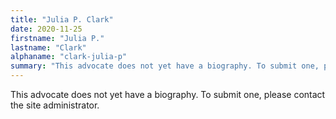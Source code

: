 ```yaml
---
title: "Julia P. Clark"
date: 2020-11-25
firstname: "Julia P."
lastname: "Clark"
alphaname: "clark-julia-p"
summary: "This advocate does not yet have a biography. To submit one, please contact the site administrator."
---
```

This advocate does not yet have a biography. To submit one, please contact the site administrator.

